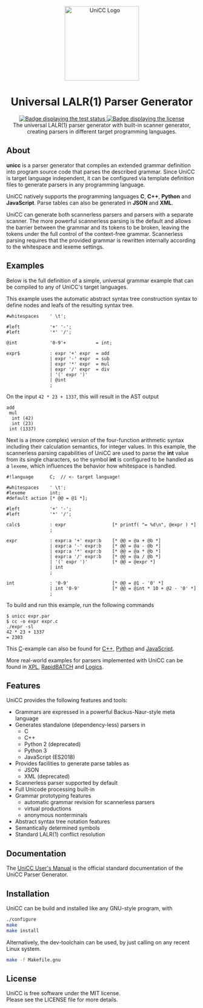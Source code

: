 <div align="center">
    <img src="https://github.com/phorward/unicc/raw/main/unicc.svg" height="196" alt="UniCC Logo" title="UniCC logo">
    <h1>Universal LALR(1) Parser Generator</h1>
    <a href="https://github.com/phorward/unicc/actions/workflows/test.yml">
        <img src="https://github.com/phorward/unicc/actions/workflows/test.yml/badge.svg" alt="Badge displaying the test status" title="Test badge">
    </a>
    <a href="https://github.com/phorward/unicc/LICENSE">
        <img src="https://img.shields.io/badge/License-MIT-green.svg" alt="Badge displaying the license" title="License badge">
    </a>
    <br>
    The universal LALR(1) parser generator with built-in scanner generator,<br>
    creating parsers in different target programming languages.
</div>

## About

**unicc** is a parser generator that compiles an extended grammar definition into program source code that parses the described grammar. Since UniCC is target language independent, it can be configured via template definition files to generate parsers in any programming language.

UniCC natively supports the programming languages **C**, **C++**, **Python** and **JavaScript**. Parse tables can also be generated in **JSON** and **XML**.

UniCC can generate both scannerless parsers and parsers with a separate scanner. The more powerful scannerless parsing is the default and allows the barrier between the grammar and its tokens to be broken, leaving the tokens under the full control of the context-free grammar. Scannerless parsing requires that the provided grammar is rewritten internally according to the whitespace and lexeme settings.

## Examples

Below is the full definition of a simple, universal grammar example that can be compiled to any of UniCC's target languages.

This example uses the automatic abstract syntax tree construction syntax to define nodes and leafs of the resulting syntax tree.

```unicc
#whitespaces    ' \t';

#left           '+' '-';
#left           '*' '/';

@int            '0-9'+           = int;

expr$           : expr '+' expr  = add
                | expr '-' expr  = sub
                | expr '*' expr  = mul
                | expr '/' expr  = div
                | '(' expr ')'
                | @int
                ;
```

On the input `42 * 23 + 1337`, this will result in the AST output

```
add
 mul
  int (42)
  int (23)
 int (1337)
```

Next is a (more complex) version of the four-function arithmetic syntax including their calculation semantics, for integer values. In this example, the scannerless parsing capabilities of UniCC are used to parse the **int** value from its single characters, so the symbol **int** is configured to be handled as a `lexeme`, which influences the behavior how whitespace is handled.

```unicc
#!language      C;	// <- target language!

#whitespaces    ' \t';
#lexeme         int;
#default action [* @@ = @1 *];

#left           '+' '-';
#left           '*' '/';

calc$           : expr                 [* printf( "= %d\n", @expr ) *]
                ;

expr            : expr:a '+' expr:b    [* @@ = @a + @b *]
                | expr:a '-' expr:b    [* @@ = @a - @b *]
                | expr:a '*' expr:b    [* @@ = @a * @b *]
                | expr:a '/' expr:b    [* @@ = @a / @b *]
                | '(' expr ')'         [* @@ = @expr *]
                | int
                ;

int             : '0-9'                [* @@ = @1 - '0' *]
                | int '0-9'            [* @@ = @int * 10 + @2 - '0' *]
                ;
```

To build and run this example, run the following commands

```
$ unicc expr.par
$ cc -o expr expr.c
./expr -sl
42 * 23 + 1337
= 2303
```

This [C](examples/expr.c.par)-example can also be found for [C++](examples/expr.cpp.par), [Python](examples/expr.py.par) and [JavaScript](examples/expr.js.par).

More real-world examples for parsers implemented with UniCC can be found in [XPL](https://github.com/phorward/xpl), [RapidBATCH](https://github.com/phorward/rapidbatch) and [Logics](https://github.com/viur-framework/logics).

## Features

UniCC provides the following features and tools:

- Grammars are expressed in a powerful Backus-Naur-style meta language
- Generates standalone (dependency-less) parsers in
  - C
  - C++
  - Python 2 (deprecated)
  - Python 3
  - JavaScript (ES2018)
- Provides facilities to generate parse tables as
  - JSON
  - XML (deprecated)
- Scannerless parser supported by default
- Full Unicode processing built-in
- Grammar prototyping features
  - automatic grammar revision for scannerless parsers
  - virtual productions
  - anonymous nonterminals
- Abstract syntax tree notation features
- Semantically determined symbols
- Standard LALR(1) conflict resolution

## Documentation

The [UniCC User's Manual](http://downloads.phorward-software.com/unicc/unicc.pdf) is the official standard documentation of the UniCC Parser Generator.

## Installation

UniCC can be build and installed like any GNU-style program, with

```sh
./configure
make
make install
```

Alternatively, the dev-toolchain can be used, by just calling on any recent Linux system.

```sh
make -f Makefile.gnu
```

## License

UniCC is free software under the MIT license.<br>
Please see the LICENSE file for more details.
